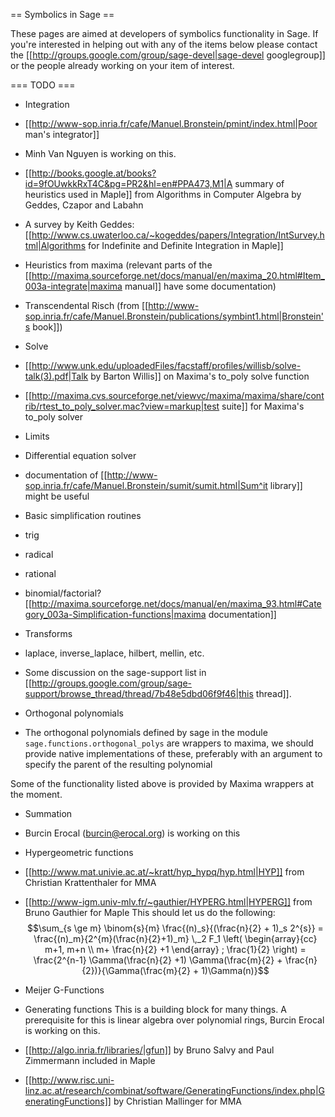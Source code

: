 == Symbolics in Sage ==

These pages are aimed at developers of symbolics functionality in Sage. If you're interested in helping out with any of the items below please contact the [[http://groups.google.com/group/sage-devel|sage-devel googlegroup]] or the people already working on your item of interest.


=== TODO ===

 * Integration
  * [[http://www-sop.inria.fr/cafe/Manuel.Bronstein/pmint/index.html|Poor man's integrator]]
   * Minh Van Nguyen is working on this.
  * [[http://books.google.at/books?id=9fOUwkkRxT4C&pg=PR2&hl=en#PPA473,M1|A summary of heuristics used in Maple]] from Algorithms in Computer Algebra by Geddes, Czapor and Labahn
  * A survey by Keith Geddes: [[http://www.cs.uwaterloo.ca/~kogeddes/papers/Integration/IntSurvey.html|Algorithms for Indefinite and Definite Integration in Maple]] 
  * Heuristics from maxima (relevant parts of the [[http://maxima.sourceforge.net/docs/manual/en/maxima_20.html#Item_003a-integrate|maxima manual]] have some documentation)
  * Transcendental Risch (from [[http://www-sop.inria.fr/cafe/Manuel.Bronstein/publications/symbint1.html|Bronstein's book]])

 * Solve
  * [[http://www.unk.edu/uploadedFiles/facstaff/profiles/willisb/solve-talk(3).pdf|Talk by Barton Willis]] on Maxima's to_poly solve function
  * [[http://maxima.cvs.sourceforge.net/viewvc/maxima/maxima/share/contrib/rtest_to_poly_solver.mac?view=markup|test suite]] for Maxima's to_poly solver

 * Limits

 * Differential equation solver
  * documentation of [[http://www-sop.inria.fr/cafe/Manuel.Bronstein/sumit/sumit.html|Sum^it library]] might be useful

 * Basic simplification routines
  * trig
  * radical
  * rational
  * binomial/factorial?
   [[http://maxima.sourceforge.net/docs/manual/en/maxima_93.html#Category_003a-Simplification-functions|maxima documentation]]

 * Transforms
  * laplace, inverse_laplace, hilbert, mellin, etc.
  * Some discussion on the sage-support list in [[http://groups.google.com/group/sage-support/browse_thread/thread/7b48e5dbd06f9f46|this thread]].

 * Orthogonal polynomials
  * The orthogonal polynomials defined by sage in the module `sage.functions.orthogonal_polys` are wrappers to maxima, we should provide native implementations of these, preferably with an argument to specify the parent of the resulting polynomial

Some of the functionality listed above is provided by Maxima wrappers at the moment.

 * Summation
  * Burcin Erocal (burcin@erocal.org) is working on this

 * Hypergeometric functions
  * [[http://www.mat.univie.ac.at/~kratt/hyp_hypq/hyp.html|HYP]] from Christian Krattenthaler for MMA
  * [[http://www-igm.univ-mlv.fr/~gauthier/HYPERG.html|HYPERG]] from Bruno Gauthier for Maple
   This should let us do the following:
$$\sum_{s \ge m} \binom{s}{m} \frac{(n)_s}{(\frac{n}{2} + 1)_s 2^{s}} = \frac{(n)_m}{2^{m}(\frac{n}{2}+1)_m} \,_2 F_1 \left( \begin{array}{cc} m+1, m+n \\ m+ \frac{n}{2} +1 \end{array} ; \frac{1}{2} \right) = \frac{2^{n-1} \Gamma(\frac{n}{2} +1) \Gamma(\frac{m}{2} + \frac{n}{2})}{\Gamma(\frac{m}{2} + 1)\Gamma(n)}$$


 * Meijer G-Functions

 * Generating functions
  This is a building block for many things. A prerequisite for this is linear algebra over polynomial rings, Burcin Erocal is working on this.
  * [[http://algo.inria.fr/libraries/|gfun]] by Bruno Salvy and Paul Zimmermann included in Maple
  * [[http://www.risc.uni-linz.ac.at/research/combinat/software/GeneratingFunctions/index.php|GeneratingFunctions]] by Christian Mallinger for MMA

 
